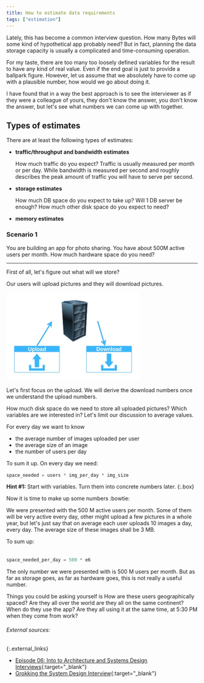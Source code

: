 ```yaml
---
title: How to estimate data requirements
tags: ["estimation"]
---
```


Lately, this has become a common interview question. How many Bytes will some kind of hypothetical app probably need? But in fact, planning the data storage capacity is usually a complicated and time-consuming operation.

For my taste, there are too many too loosely defined variables for the result to have any kind of real value. Even if the end goal is just to provide a ballpark figure. However, let us assume that we absolutely have to come up with a plausible number, how would we go about doing it.

I have found that in a way the best approach is to see the interviewer as if they were a colleague of yours, they don't know the answer, you don't know the answer, but let's see what numbers we can come up with together.

## Types of estimates

There are at least the following types of estimates:
- **traffic/throughput and bandwidth estimates**
  
  How much traffic do you expect? Traffic is usually measured per month or per day. While bandwidth is measured per second and roughly describes the peak amount of traffic you will have to serve per second.
 
- **storage estimates**

  How much DB space do you expect to take up? Will 1 DB server be enough? How much other disk space do you expect to need?

- **memory estimates**



### Scenario 1

You are building an app for photo sharing. You have about 500M active users per month. How much hardware space do you need?

---

First of all, let's figure out what will we store? 

Our users will upload pictures and they will download pictures. 

![Uploads-and-downloads](/assets/estimates-upload-download.jpg)

Let's first focus on the upload. We will derive the download numbers once we understand the upload numbers.

How much disk space do we need to store all uploaded pictures? Which variables are we interested in? Let's limit our discussion to average values. 

For every day we want to know
- the average number of images uploaded per user
- the average size of an image
- the number of users per day

To sum it up. On every day we need:
```python
space_needed = users * img_per_day * img_size
```

**Hint #1:** Start with variables. Turn them into concrete numbers later.
{:.box}

Now it is time to make up some numbers :bowtie:

We were presented with the 500 M active users per month. Some of them will be very active every day, other might upload a few pictures in a whole year, but let's just say that on average each user uploads 10 images a day, every day. The average size of these images shall be 3 MB.

To sum up:
```python

space_needed_per_day = 500 * e6
```







The only number we were presented with is 500 M users per month. But as far as storage goes, as far as hardware goes, this is not really a useful number. 

Things you could be asking yourself is How are these users geographically spaced? Are they all over the world are they all on the same continent? When do they use the app? Are they all using it at the same time, at 5:30 PM when they come from work?




###### External sources:
{:.external_links}

- [Episode 06: Into to Architecture and Systems Design Interviews](https://www.youtube.com/watch?v=ZgdS0EUmn70){:target="_blank"}
- [Grokking the System Design Interview](https://www.educative.io/collection/5668639101419520/5649050225344512){:target="_blank"}


